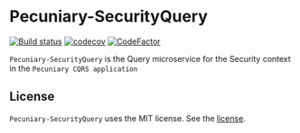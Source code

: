 # Pecuniary-SecurityQuery

[![Build status](https://ci.appveyor.com/api/projects/status/in23ydmkones633w?svg=true)](https://ci.appveyor.com/project/eric-bach/pecuniary-securityquery)
[![codecov](https://codecov.io/gh/eric-bach/Pecuniary-SecurityQuery/branch/master/graph/badge.svg)](https://codecov.io/gh/eric-bach/Pecuniary-SecurityQuery)
[![CodeFactor](https://www.codefactor.io/repository/github/eric-bach/pecuniary-securityQuery/badge)](https://www.codefactor.io/repository/github/eric-bach/pecuniary-securityquery)

`Pecuniary-SecurityQuery` is the Query microservice for the Security context in the `Pecuniary CQRS application`

## License

`Pecuniary-SecurityQuery` uses the MIT license. See the [license](https://github.com/eric-bach/Pecuniary-SecurityQuery/blob/master/LICENSE).